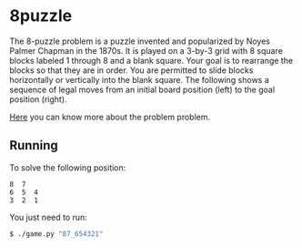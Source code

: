 # 8puzzle

The 8-puzzle problem is a puzzle invented and popularized by Noyes Palmer Chapman in the 1870s.
It is played on a 3-by-3 grid with 8 square blocks labeled 1 through 8 and a blank square.
Your goal is to rearrange the blocks so that they are in order.
You are permitted to slide blocks horizontally or vertically into the blank square.
The following shows a sequence of legal moves from an initial board position (left) to the goal position (right).

[Here](https://www.cs.princeton.edu/courses/archive/spr10/cos226/assignments/8puzzle.html) you can know more about the problem problem.


## Running

To solve the following position:
```
8  7
6  5  4
3  2  1
```

You just need to run:
```sh
$ ./game.py "87_654321"
```

